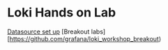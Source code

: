 # Loki Hands on Lab

[Datasource set up](https://gist.github.com/wardbekker/9474e0c35ee092101b083d59daef1439)
[Breakout labs][https://github.com/grafana/loki_workshop_breakout)
